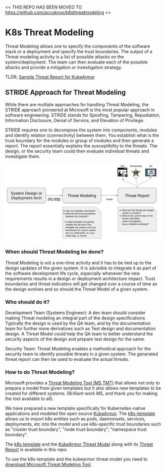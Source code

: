 << THIS REPO HAS BEEN MOVED TO https://github.com/accuknox/k8sthreatmodeling >>

# K8s Threat Modeling

Threat Modeling allows one to specify the components of the software stack or a
deployment and specify the trust boundaries. The output of a Threat modeling
activity is a list of possible attacks on the system/deployment. The team can
then evaluate each of the possible attacks and provide a mitigation or
investigation strategy.

TLDR; [Sample Threat Report for KubeArmor](./models/kubearmor/README.md)

## STRIDE Approach for Threat Modeling
While there are multiple approaches for handling Threat Modeling, the STRIDE
approach pioneered at Microsoft is the most popular approach in software
engineering. STRIDE stands for Spoofing, Tampering, Repudiation, Information
Disclosure, Denial of Service, and Elevation of Privilege.

STRIDE requires one to decompose the system into components, modules and
identify relation (connectivity) between them. You establish what is the trust
boundary for the modules or group of modules and then generate a report. The
report essentially explains the susceptibility to the threats. The design, or
the security team could then evaluate individual threats and investigate them.

<center><img src=./resources/threatmodelflow.png></center>

### When should Threat Modeling be done?
Threat Modeling is not a one-time activity and it has to be tied up to the
design updates of the given system. It is advisible to integrate it as part of
the software development life cycle, especially whenever the new requirements
results in a design or deployment architecture impact. Trust boundaries and
threat indicators will get changed over a course of time as the design evolves
and so should the Threat Model of a given system.

### Who should do it?
Development Team (Systems Engineer): A dev team should consider making Threat
modeling an integral part of the design specifications. Typically the design is
used by the QA team, and by the documentation team for further more derivatives
such as Test design and documentation design. A Threat Model could help the QA
team to better understand the security aspects of the design and prepare test
design for the same.

Security Team: Threat Modeling enables a methodical approach for the security
team to identify possible threats in a given system. The generated threat
report can then be used to evaluate the actual threats.

### How to do Threat Modeling?
Microsoft provides a [Threat Modeling Tool (MS
TMT)](https://docs.microsoft.com/en-us/azure/security/develop/threat-modeling-tool-getting-started)
that allows not only to prepare a model from given templates but it also allows
new templates to be created for different systems. (Brilliant work MS, and
thank you for making the tool available to all).

We have prepared a new template specifically for Kubernetes-native applications
and modeled the open source
[KubeArmor](https://github.com/kubearmor/kubearmor). The
[k8s-template](./templates/k8s-STRIDE-template.tb7) allows us to import k8s
entities such as pods, daemonsets, services, deployments, etc into the model
and use k8s-specific trust boundaries such as "cluster trust boundary", "node
trust boundary", "namespace trust boundary".

The [k8s template](./templates/k8s-STRIDE-template.tb7) and the [KubeArmor
Threat Model](./models/kubearmor/KubeArmor.tm7) along with its [Threat
Report](https://refined-github-html-preview.kidonng.workers.dev/nyrahul/k8sthreatmodeling/raw/main/models/kubearmor/KubeArmor%20Threat%20Model.htm)
is available in this repo.

To use the k8s-template and the kubearmor threat model you need to [download
Microsoft Threat Modeling
Tool](https://docs.microsoft.com/en-us/azure/security/develop/threat-modeling-tool).
